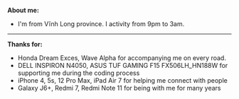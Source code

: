 ****About me:****

- I'm from Vĩnh Long province. I activity from 9pm to 3am.
----------------------------------------------------------------------------------
****Thanks for:****

- Honda Dream Exces, Wave Alpha for accompanying me on every road.
- DELL INSPIRON N4050, ASUS TUF GAMING F15 FX506LH_HN188W for supporting me during the coding process
- iPhone 4, 5s, 12 Pro Max, iPad Air 7 for helping me connect with people
- Galaxy J6+, Redmi 7, Redmi Note 11 for being with me for many years
